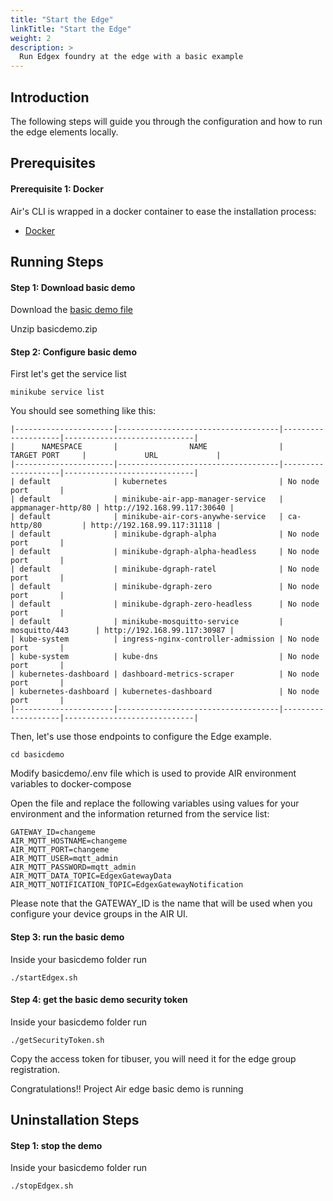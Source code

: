 ```yaml
---
title: "Start the Edge"
linkTitle: "Start the Edge"
weight: 2
description: >
  Run Edgex foundry at the edge with a basic example
---
```


## Introduction
The following steps will guide you through the configuration and how to run the edge elements locally.

## Prerequisites

#### Prerequisite 1: Docker
Air's CLI is wrapped in a docker container to ease the installation process:

* [Docker](https://www.docker.com/get-started)

## Running Steps

#### Step 1: Download basic demo

Download the [basic demo file](../../basicdemo.zip)

Unzip basicdemo.zip



#### Step 2: Configure basic demo

First let's get the service list

```
minikube service list
```

You should see something like this:

```
|----------------------|------------------------------------|--------------------|-----------------------------|
|      NAMESPACE       |                NAME                |    TARGET PORT     |             URL             |
|----------------------|------------------------------------|--------------------|-----------------------------|
| default              | kubernetes                         | No node port       |
| default              | minikube-air-app-manager-service   | appmanager-http/80 | http://192.168.99.117:30640 |
| default              | minikube-air-cors-anywhe-service   | ca-http/80         | http://192.168.99.117:31118 |
| default              | minikube-dgraph-alpha              | No node port       |
| default              | minikube-dgraph-alpha-headless     | No node port       |
| default              | minikube-dgraph-ratel              | No node port       |
| default              | minikube-dgraph-zero               | No node port       |
| default              | minikube-dgraph-zero-headless      | No node port       |
| default              | minikube-mosquitto-service         | mosquitto/443      | http://192.168.99.117:30987 |
| kube-system          | ingress-nginx-controller-admission | No node port       |
| kube-system          | kube-dns                           | No node port       |
| kubernetes-dashboard | dashboard-metrics-scraper          | No node port       |
| kubernetes-dashboard | kubernetes-dashboard               | No node port       |
|----------------------|------------------------------------|--------------------|-----------------------------|
```


Then, let's use those endpoints to configure the Edge example.

```
cd basicdemo
```

Modify basicdemo/.env file which is used to provide AIR environment variables to docker-compose

Open the file and replace the following variables using values for your environment and the information returned from the service list:

```
GATEWAY_ID=changeme
AIR_MQTT_HOSTNAME=changeme
AIR_MQTT_PORT=changeme
AIR_MQTT_USER=mqtt_admin
AIR_MQTT_PASSWORD=mqtt_admin
AIR_MQTT_DATA_TOPIC=EdgexGatewayData
AIR_MQTT_NOTIFICATION_TOPIC=EdgexGatewayNotification
```

Please note that the GATEWAY_ID is the name that will be used when you configure your device groups in the AIR UI.

#### Step 3: run the basic demo

Inside your basicdemo folder run

```
./startEdgex.sh
```

#### Step 4: get the basic demo security token

Inside your basicdemo folder run

```
./getSecurityToken.sh
```

Copy the access token for tibuser, you will need it for the edge group registration.

Congratulations!! Project Air edge basic demo is running


## Uninstallation Steps

#### Step 1: stop the demo

Inside your basicdemo folder run

```
./stopEdgex.sh
```

